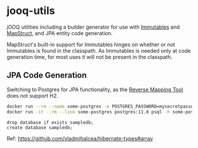 # jooq-utils
jOOQ utilities including a builder generator for use with [Immutables](https://immutables.github.io/) and
[MapStruct](https://mapstruct.org/), and JPA entity code generation.

MapStruct's built-in support for Immutables hinges on whether or not Immutables is found in the classpath.
As Immutables is needed only at code generation time, for most uses it will not be present in the classpath.

## JPA Code Generation
Switching to Postgres for JPA functionality, as the [Reverse Mapping Tool](https://openjpa.apache.org/builds/3.1.0/apache-openjpa/docs/ref_guide_pc_reverse.html) does not support H2.

```bash
docker run --rm --name some-postgres -e POSTGRES_PASSWORD=mysecretpassword -p 5432:5432 postgres:11.8 -c fsync=off &
docker run -it --rm --link some-postgres postgres:11.8 psql -h some-postgres -U postgres
```

```
drop database if exists sampledb;
create database sampledb;
```

Ref: https://github.com/vladmihalcea/hibernate-types#array
